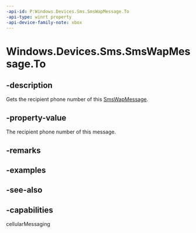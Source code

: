 ```yaml
---
-api-id: P:Windows.Devices.Sms.SmsWapMessage.To
-api-type: winrt property
-api-device-family-note: xbox
---
```


<!-- Property syntax
public string To { get; }
-->

# Windows.Devices.Sms.SmsWapMessage.To

## -description
Gets the recipient phone number of this [SmsWapMessage](smswapmessage.md).

## -property-value
The recipient phone number of this message.

## -remarks

## -examples

## -see-also


## -capabilities
cellularMessaging
